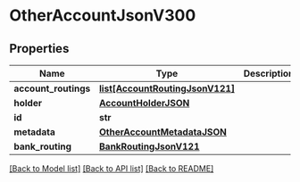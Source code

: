 # OtherAccountJsonV300

## Properties
Name | Type | Description | Notes
------------ | ------------- | ------------- | -------------
**account_routings** | [**list[AccountRoutingJsonV121]**](AccountRoutingJsonV121.md) |  | 
**holder** | [**AccountHolderJSON**](AccountHolderJSON.md) |  | 
**id** | **str** |  | 
**metadata** | [**OtherAccountMetadataJSON**](OtherAccountMetadataJSON.md) |  | 
**bank_routing** | [**BankRoutingJsonV121**](BankRoutingJsonV121.md) |  | 

[[Back to Model list]](../README.md#documentation-for-models) [[Back to API list]](../README.md#documentation-for-api-endpoints) [[Back to README]](../README.md)


